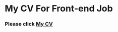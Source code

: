 # My CV For Front-end Job ##

### Please click **[My CV][CV]** ###


[CV]:http://cntchen.github.io/cv/